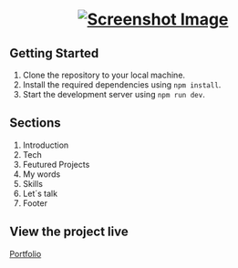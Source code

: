 <h1 align="center">
  <a href="">
    <img src="/assets/screenshot.png" alt="Screenshot Image">
  </a>
</h1>

## Getting Started

1.  Clone the repository to your local machine.
2.  Install the required dependencies using `npm install`.
3.  Start the development server using `npm run dev`.

## Sections

1. Introduction
2. Tech
3. Feutured Projects
4. My words
5. Skills
6. Let´s talk
7. Footer

## View the project live

[Portfolio](https://pernillasterner.netlify.app/)
